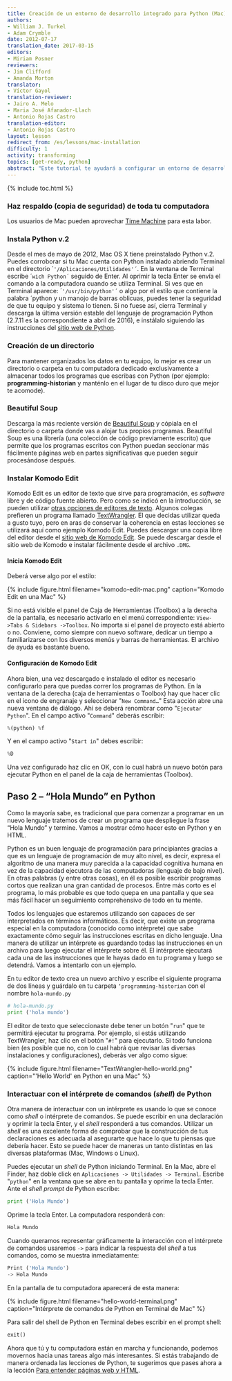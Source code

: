 ```yaml
---
title: Creación de un entorno de desarrollo integrado para Python (Mac)
authors:
- William J. Turkel
- Adam Crymble
date: 2012-07-17
translation_date: 2017-03-15
editors:
- Miriam Posner
reviewers:
- Jim Clifford
- Amanda Morton
translator:
- Víctor Gayol
translation-reviewer:
- Jairo A. Melo
- Maria José Afanador-Llach
- Antonio Rojas Castro
translation-editor:
- Antonio Rojas Castro
layout: lesson
redirect_from: /es/lessons/mac-installation
difficulty: 1
activity: transforming
topics: [get-ready, python]
abstract: "Este tutorial te ayudará a configurar un entorno de desarrollo integrado para Python en un computador con el sistema operativo de Apple."
---
```


{% include toc.html %}





### Haz respaldo (copia de seguridad) de toda tu computadora

Los usuarios de Mac pueden aprovechar [Time Machine] para esta labor.

### Instala Python v.2

Desde el mes de mayo de 2012, Mac OS X tiene preinstalado Python v.2. Puedes corroborar si tu Mac cuenta con Python instalado abriendo Terminal en el directorio ´`'/Aplicaciones/Utilidades'´`. En la ventana de Terminal escribe ´`wich Python´` seguido de Enter. Al oprimir la tecla Enter se envía el comando a la computadora cuando se utiliza Terminal. Si ves que en Terminal aparece: ´`'/usr/bin/python'´` o algo por el estilo que contiene la palabra ´python y un manojo de barras oblicuas, puedes tener la seguridad de que tu equipo y sistema lo tienen. Si no fuese así, cierra Terminal y descarga la última versión estable del lenguaje de programación Python (2.7.11 es la correspondiente a abril de 2016), e instálalo siguiendo las instrucciones del [sitio web de Python].

### Creación de un directorio

Para mantener organizados los datos en tu equipo, lo mejor es crear un directorio o carpeta en tu computadora dedicado exclusivamente a almacenar todos los programas que escribas con Python (por ejemplo: **programming-historian** y manténlo en el lugar de tu disco duro que mejor te acomode).

### Beautiful Soup

Descarga la más reciente versión de [Beautiful Soup] y cópiala en el directorio o carpeta donde vas a alojar tus propios programas. Beautiful Soup es una librería (una colección de código previamente escrito) que permite que los programas escritos con Python puedan seccionar más fácilmente páginas web en partes significativas que pueden seguir procesándose después.

### Instalar Komodo Edit

Komodo Edit es un editor de texto que sirve para programación, es *software* libre y de código fuente abierto. Pero como se indicó en la introducción, se pueden utilizar [otras opciones de editores de texto]. Algunos colegas prefieren un programa llamado [TextWrangler]. El que decidas utilizar queda a gusto tuyo, pero en aras de conservar la coherencia en estas lecciones se utilizará aquí como ejemplo Komodo Edit. Puedes descargar una copia libre del editor desde el [sitio web de Komodo Edit]. Se puede descargar desde el sitio web de Komodo e instalar fácilmente desde el archivo `.DMG`.

#### Inicia Komodo Edit

Deberá verse algo por el estilo:

{% include figure.html filename="komodo-edit-mac.png" caption="Komodo Edit en una Mac" %}

Si no está visible el panel de Caja de Herramientas (Toolbox) a la derecha de la pantalla, es necesario activarlo en el menú correspondiente: `View->Tabs & Sidebars ->Toolbox`. No importa si el panel de proyecto está abierto o no. Conviene, como siempre con nuevo software, dedicar un tiempo a familiarizarse con los diversos menús y barras de herramientas. El archivo de ayuda es bastante bueno.

#### Configuración de Komodo Edit

Ahora bien, una vez descargado e instalado el editor es necesario configurarlo para que puedas correr los programas de Python. En la ventana de la derecha (caja de herramientas o Toolbox) hay que hacer clic en el icono de engranaje y seleccionar "`New Command…`" Esta acción abre una nueva ventana de diálogo. Ahí se deberá renombrar como "`Ejecutar Python`". En el campo activo "`Command`" deberás escribir:

``` python
%(python) %f
```

Y en el campo activo "`Start in`" debes escribir:

```python
%D
```
Una vez configurado haz clic en OK, con lo cual habrá un nuevo botón para ejecutar Python en el panel de la caja de herramientas (Toolbox).

Paso 2 – “Hola Mundo” en Python
-----------------------------------------------

Como la mayoría sabe, es tradicional que para comenzar a programar en un nuevo lenguaje tratemos de crear un programa que despliegue la frase “Hola Mundo” y termine. Vamos a mostrar cómo hacer esto en Python y en HTML.

Python es un buen lenguaje de programación para principiantes gracias a que es un lenguaje de programación de muy alto nivel, es decir, expresa el algoritmo de una manera muy parecida a la capacidad cognitiva humana en vez de la capacidad ejecutora de las computadoras (lenguaje de bajo nivel). En otras palabras (y entre otras cosas), en él es posible escribir programas cortos que realizan una gran cantidad de procesos. Entre más corto es el programa, lo más probable es que todo quepa en una pantalla y que sea más fácil hacer un seguimiento comprehensivo de todo en tu mente.

Todos los lenguajes que estaremos utilizando son capaces de ser interpretados en términos informáticos. Es decir, que existe un programa especial en la computadora (conocido como intérprete) que sabe exactamente cómo seguir las instrucciones escritas en dicho lenguaje. Una manera de utilizar un intérprete es guardando todas las instrucciones en un archivo para luego ejecutar el intérprete sobre él. El intérprete ejecutará cada una de las instrucciones que le hayas dado en tu programa y luego se detendrá. Vamos a intentarlo con un ejemplo.

En tu editor de texto crea un nuevo archivo y escribe el siguiente programa de dos líneas y guárdalo en tu carpeta `‘programming-historian` con el nombre `hola-mundo.py`

```python
# hola-mundo.py
print ('hola mundo')
```
El editor de texto que seleccionaste debe tener un botón "`run`" que te permitirá ejecutar tu programa. Por ejemplo, si estás utilizando TextWrangler, haz clic en el botón "`#!`" para ejecutarlo. Si todo funciona bien (es posible que no, con lo cual habrá que revisar las diversas instalaciones y configuraciones), deberás ver algo como sigue:

{% include figure.html filename="TextWrangler-hello-world.png" caption="'Hello World' en Python en una Mac" %}

### Interactuar con el intérprete de comandos (*shell*) de Python

Otra manera de interactuar con un intérprete es usando lo que se conoce como *shell* o intérprete de comandos. Se puede escribir en una declaración y oprimir la tecla Enter, y el *shell* responderá a tus comandos. Utilizar un *shell* es una excelente forma de comprobar que la construcción de tus declaraciones es adecuada al asegurarte que hace lo que tu piensas que debería hacer. Esto se puede hacer de maneras un tanto distintas en las diversas plataformas (Mac, Windows o Linux).

Puedes ejecutar un *shell* de Python iniciando Terminal. En la Mac, abre el Finder, haz doble click en  `Aplicaciones -> Utilidades -> Terminal`. Escribe "`python`" en la ventana que se abre en tu pantalla y oprime la tecla Enter. Ante el *shell prompt* de Python escribe:

```python
print ('Hola Mundo')
```
 
Oprime la tecla Enter. La computadora responderá con:

```python
Hola Mundo
```

Cuando queramos representar gráficamente la interacción con el intérprete de comandos usaremos `->` para indicar la respuesta del *shell* a tus comandos, como se muestra inmediatamente:

```python
Print ('Hola Mundo')
-> Hola Mundo
```

En la pantalla de tu computadora aparecerá de esta manera:

{% include figure.html filename="hello-world-terminal.png" caption="Intérprete de comandos de Python en Terminal de Mac" %}

Para salir del shell de Python en Terminal debes escribir en el prompt shell:

```python
exit()
```

Ahora que tú y tu computadora están en marcha y funcionando, podemos movernos hacia unas tareas algo más interesantes. Si estás trabajando de manera ordenada las lecciones de Python, te sugerimos que pases ahora a la lección [Para entender páginas web y HTML].


[Time Machine]: https://support.apple.com/es-mx/HT201250
[sitio web de Python]: https://www.python.org
[Beautiful Soup]: https://www.crummy.com/software/BeautifulSoup/
[otras opciones de editores de texto]: https://wiki.python.org/moin/PythonEditors/
[TextWrangler]: http://www.barebones.com/products/textwrangler/
[sitio web de Komodo Edit]: http://komodoide.com/komodo-edit/
[Para entender páginas web y HTML]: http://programminghistorian.org/es/lecciones/ver-archivos-html
